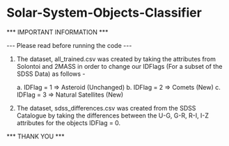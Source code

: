 # Solar-System-Objects-Classifier
*** IMPORTANT INFORMATION ***

--- Please read before running the code ---

1. The dataset, all_trained.csv was created by taking the attributes from Solontoi and
2MASS in order to change our IDFlags (For a subset of the SDSS Data) as follows -

	a. IDFlag = 1 => Asteroid (Unchanged)
	b. IDFlag = 2 => Comets (New)
	c. IDFlag = 3 => Natural Satellites (New)

2. The dataset, sdss_differences.csv was created from the SDSS Catalogue by taking the
differences between the U-G, G-R, R-I, I-Z attributes for the objects IDFlag = 0.

*** THANK YOU ***
